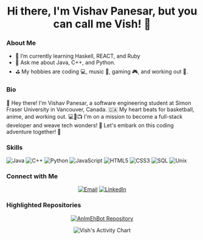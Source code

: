 <h1 align="center">Hi there, I'm Vishav Panesar, but you can call me Vish! 👋</h1>

<h3>About Me</h3>
<ul align="left">
  <li>🌱 I’m currently learning Haskell, REACT, and Ruby</li>
  <li>💬 Ask me about Java, C++, and Python.</li>
  <li>⛳ My hobbies are coding 💻, music 🎵, gaming 🎮, and working out 💪.</li>
</ul>


<h3>Bio</h3>
<p>  
  👋 Hey there! I'm Vishav Panesar, a software engineering student at Simon Fraser University in Vancouver, Canada. 🇨🇦 My heart beats for basketball, anime, and working out. 💻🏀📺 I'm on a mission to become a full-stack developer and weave tech wonders! 🚀 Let's embark on this coding adventure together! 🌟
</p>


<h3>Skills</h3>
<p>
  <img src="https://img.shields.io/badge/Java-%E2%98%95%EF%B8%8F-blue" alt="Java">
  <img src="https://img.shields.io/badge/C%2B%2B-%E2%9D%A4%EF%B8%8F-blue" alt="C++">
  <img src="https://img.shields.io/badge/Python-%F0%9F%90%8D-blue" alt="Python">
  <img src="https://img.shields.io/badge/JavaScript-%E2%9C%A8-blue" alt="JavaScript">
  <img src="https://img.shields.io/badge/HTML5-%F0%9F%8C%90-blue" alt="HTML5">
  <img src="https://img.shields.io/badge/CSS3-%F0%9F%8C%88-blue" alt="CSS3">
  <img src="https://img.shields.io/badge/SQL-%F0%9F%93%81-blue" alt="SQL">
  <img src="https://img.shields.io/badge/Unix-%F0%9F%96%A5-blue" alt="Unix">
</p>

<h3>Connect with Me</h3>
<p align="center">
  <a href="mailto:v.panesar01@gmail.com"><img src="https://img.shields.io/badge/Email-v.panesar01%40gmail.com-%23D14836?style=flat&logo=gmail&logoColor=white" alt="Email"></a>
  <a href="https://www.linkedin.com/in/vishav-panesar-7b07a61a2/"><img src="https://img.shields.io/badge/LinkedIn-Connect-%230077B5?style=flat&logo=linkedin&logoColor=white" alt="LinkedIn"></a>
</p>

<h3>Highlighted Repositories</h3>
<p align="center">
  <a href="https://github.com/Tegnoorg/AnImEhBot"><img src="https://github-readme-stats.vercel.app/api/pin/?username=Tegnoorg&repo=AnImEhBot&theme=tokyonight" alt="AnImEhBot Repository"></a>
</p>

<p align="center">
  <img src="https://github-profile-summary-cards.vercel.app/api/cards/profile-details?username=PanesarV&theme=tokyonight&locale=en&show_icons=true" alt="Vish's Activity Chart">
</p>
